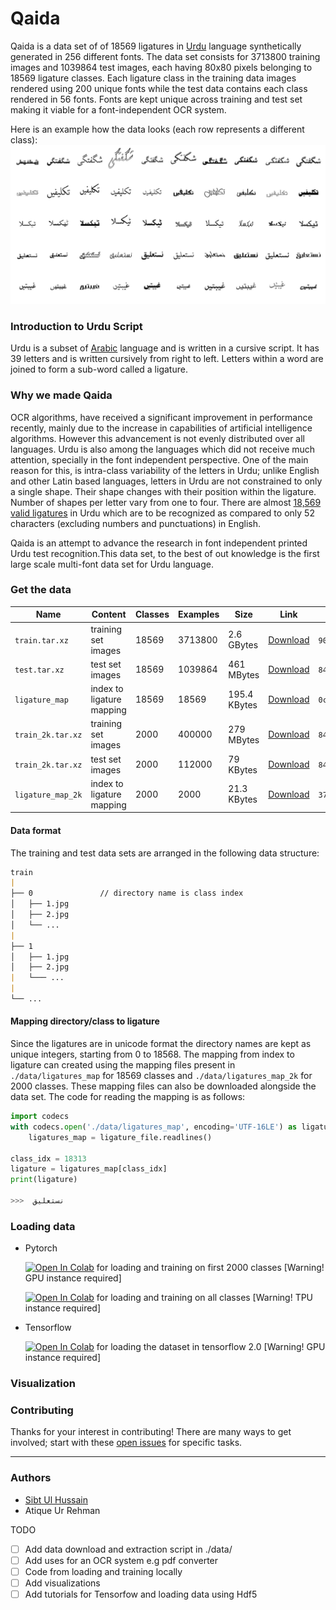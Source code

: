 # Qaida
Qaida is a data set of of 18569 ligatures in [Urdu](https://en.wikipedia.org/wiki/Urdu) language synthetically 
generated in 256 different fonts. The data set consists for 3713800 training images and 1039864 test images, each having 80x80 pixels belonging to 18569 ligature classes. Each ligature class in the training data images rendered using 200 unique fonts while the test 
data contains each class rendered in 56 fonts. Fonts are kept unique across training and test set making it viable for
 a font-independent OCR system.
 
Here is an example how the data looks (each row represents a different class):
![](doc/img/qaida_sprite.png)

###  Introduction to Urdu Script
Urdu is a subset of [Arabic](https://en.wikipedia.org/wiki/Arabic) language and is written in a cursive script. 
It has 39 letters and is written cursively from right to left. Letters within a word are joined to form a sub-word 
called a ligature. 

### Why we made Qaida
OCR algorithms, have received a significant improvement in performance recently, mainly due to the increase
in capabilities of artificial intelligence algorithms. However this advancement is not evenly distributed over all 
languages. Urdu is also among the languages which did not receive much attention, specially in the font independent 
perspective.
One of the main reason for this, is intra-class variability of the letters in Urdu; unlike English and other Latin based 
languages, letters in Urdu are not constrained to only a single shape. Their shape changes with their position within
the ligature. Number of shapes per letter vary from one to four. There are almost [18,569 valid 
ligatures](http://www.cle.org.pk/software/ling_resources/UrduLigatures.htm) in Urdu which are to be recognized as 
compared to only 52 characters (excluding numbers and punctuations) in English.

Qaida is an attempt to advance the research in font independent printed Urdu test recognition.This data set, to the best of out knowledge is the first large scale multi-font data set for Urdu language. 

### Get the data
| Name  | Content | Classes | Examples | Size | Link | MD5 Checksum|
| --- | --- |--- | --- | --- |--- |--- |
| `train.tar.xz`        | training set images   |18569  | 3713800   |2.6 GBytes      | [Download](https://drive.google.com/file/d/1ihemYqrIDklByJIxk1tKyxg3cISYQIYQ/view?usp=sharing)|`90ffe6411c5147ecc89764909cc6395a`|
| `test.tar.xz`         | test set images       |18569  | 1039864   |461 MBytes      | [Download](https://drive.google.com/file/d/1EvM5SqDruOn1RBHf7vFk2ITS3sze90og/view?usp=sharing)|`847a146ecd9fc2db6e62a38eea475db6`|
| `ligature_map`        | index to ligature mapping|18569  | 18569     | 195.4 KBytes      | [Download](https://drive.google.com/file/d/15DeuaZncztB837WidRKuIuRWrzM981IF/view?usp=sharing)|`0c1b2e60b1c751d1a14c5eb90fec745e`|
| `train_2k.tar.xz`     | training set images   |2000   | 400000    |279 MBytes      | [Download](https://drive.google.com/file/d/1oQk6Hs13JL5OkW2EpS0-zSUAVX7SORzp/view?usp=sharing)|`847a146ecd9fc2db6e62a38eea475db6`|
| `train_2k.tar.xz`     | test set images       |2000   | 112000    | 79 KBytes      | [Download](https://drive.google.com/file/d/196rEKpsLlNOWCoTQv3TVjTnq8nP0FPXr/view?usp=sharing)|`847a146ecd9fc2db6e62a38eea475db6`|
| `ligature_map_2k`        | index to ligature mapping|2000  | 2000     | 21.3 KBytes      | [Download](https://drive.google.com/file/d/1ZHF2AY_DdDfOr2MKnZAsr_mwk61IYG-E/view?usp=sharing)|`37bbd4e44ae486dbb5d7e98801811ae4`|


#### Data format
The training and test data sets are arranged in the following data structure:

```markdown
train
|
├── 0               // directory name is class index
│   ├── 1.jpg
│   ├── 2.jpg
│   └── ...
|
├── 1               
│   ├── 1.jpg
│   ├── 2.jpg
|   └─── ...
|
└── ...

```

#### Mapping directory/class to ligature 
Since the ligatures are in unicode format the directory names are kept as unique integers, starting from 0 to 18568.
The mapping from index to ligature can created using the mapping files present in `./data/ligatures_map` for 18569 classes
 and `./data/ligatures_map_2k` for 2000 classes. These mapping files can also be downloaded alongside the data set. 
 The code for reading the mapping is as follows:
 
```python
import codecs
with codecs.open('./data/ligatures_map', encoding='UTF-16LE') as ligature_file:
    ligatures_map = ligature_file.readlines()

class_idx = 18313
ligature = ligatures_map[class_idx]
print(ligature)

>>>  نستعلیق
``` 

### Loading data
- Pytorch


    [![Open In Colab](https://colab.research.google.com/assets/colab-badge.svg)](https://colab.research.google.com/drive/1na46Dw-iZFWTTx9FNKr9eiNhej9TNjRE) for loading and training on first 2000 classes [Warning! GPU instance required]
    
    
    [![Open In Colab](https://colab.research.google.com/assets/colab-badge.svg)](https://colab.research.google.com/drive/1OEaZZ13bzB54eaFaw9yvQthuFrDAwa8u) for loading and training on all classes [Warning! TPU instance required]
 
 - Tensorflow
 
    [![Open In Colab](https://colab.research.google.com/assets/colab-badge.svg)](https://colab.research.google.com/drive/140f7rKrcgaT3ga-Zg2BXdCgXj2v2AV2p) for loading the dataset in tensorflow 2.0 [Warning! GPU instance required]
 

### Visualization


### Contributing
 Thanks for your interest in contributing! There are many ways to get involved; start with these [open issues](https://github.com/AtiqueUrRehman/qaida/issues) for specific tasks.

---
### Authors
- [Sibt Ul Hussain](https://sites.google.com/site/sibtulhussain/) 
- Atique Ur Rehman

TODO
- [ ] Add data download and extraction script in ./data/
- [ ] Add uses for an OCR system e.g pdf converter
- [ ] Code from loading and training locally
- [ ] Add visualizations
- [ ] Add tutorials for Tensorfow and loading data using Hdf5

